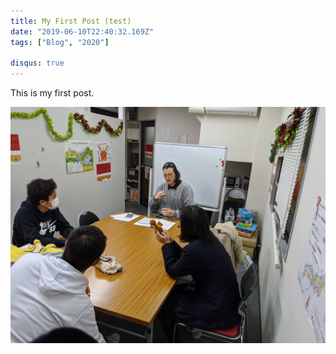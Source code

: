 ```yaml
---
title: My First Post (test)
date: "2019-06-10T22:40:32.169Z"
tags: ["Blog", "2020"]

disqus: true
---
```


This is my first post.

![Sample image](./sample1.jpg)